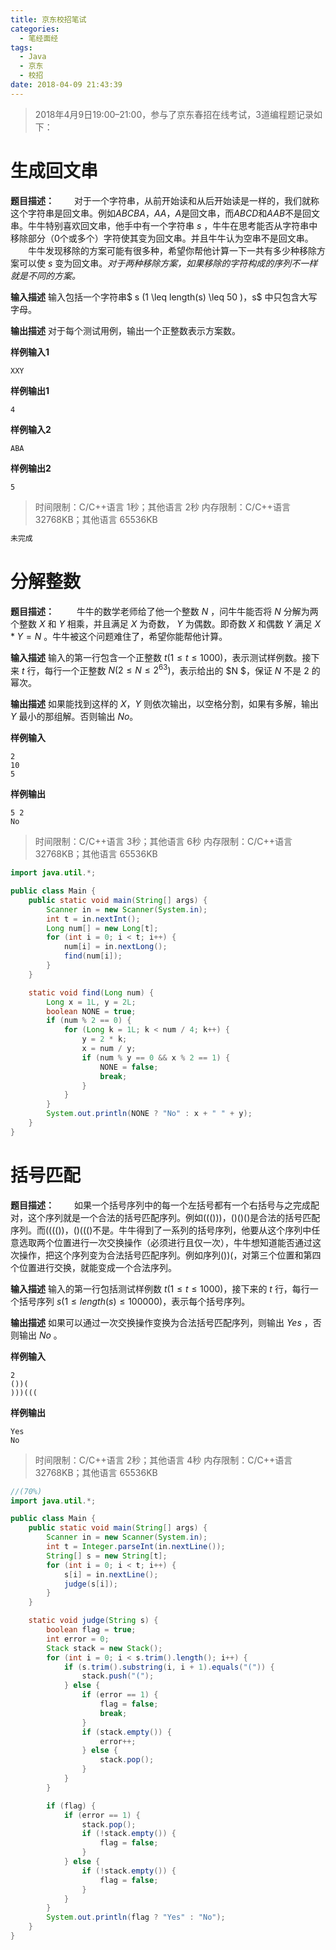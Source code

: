 ```yaml
---
title: 京东校招笔试
categories: 
  - 笔经面经
tags:
  - Java
  - 京东
  - 校招
date: 2018-04-09 21:43:39
---
```


> 2018年4月9日19:00–21:00，参与了京东春招在线考试，3道编程题记录如下：

<!-- more -->

# 生成回文串
**题目描述：** 
&emsp;&emsp;对于一个字符串，从前开始读和从后开始读是一样的，我们就称这个字符串是回文串。例如$ABCBA$，$AA$，$A$是回文串，而$ABCD$和$AAB$不是回文串。牛牛特别喜欢回文串，他手中有一个字符串 $s$ ，牛牛在思考能否从字符串中移除部分（0个或多个）字符使其变为回文串。并且牛牛认为空串不是回文串。
&emsp;&emsp;牛牛发现移除的方案可能有很多种，希望你帮他计算一下一共有多少种移除方案可以使 $s$ 变为回文串。*对于两种移除方案，如果移除的字符构成的序列不一样就是不同的方案。*

**输入描述** 
输入包括一个字符串$ s (1 \leq length(s) \leq 50 )$，$s$ 中只包含大写字母。

**输出描述**
对于每个测试用例，输出一个正整数表示方案数。

**样例输入1**
```text
XXY
```

**样例输出1**
```text
4
```

**样例输入2**
```text
ABA
```

**样例输出2**
```text
5
```

> 时间限制：C/C++语言 1秒；其他语言 2秒
> 内存限制：C/C++语言 32768KB；其他语言 65536KB

```java
未完成
```

# 分解整数
**题目描述：**
&emsp;&emsp; 牛牛的数学老师给了他一个整数 $N$ ，问牛牛能否将 $N$ 分解为两个整数 $X$ 和 $Y$ 相乘，并且满足 $X$ 为奇数， $Y$ 为偶数。即奇数 $X$ 和偶数 $Y$ 满足 $X * Y = N$ 。牛牛被这个问题难住了，希望你能帮他计算。

**输入描述**
输入的第一行包含一个正整数 $t (1 \leq t \leq 1000)$，表示测试样例数。接下来 $t$ 行，每行一个正整数 $N (2 \leq N \leq 2^{63})$，表示给出的 $N $，保证 $N$ 不是 2 的幂次。

**输出描述**
如果能找到这样的 $X$，$Y$ 则依次输出，以空格分割，如果有多解，输出 $Y$ 最小的那组解。否则输出 $No$。

**样例输入**
```text
2
10
5
```

**样例输出**
```text
5 2
No
```


> 时间限制：C/C++语言 3秒；其他语言 6秒
> 内存限制：C/C++语言 32768KB；其他语言 65536KB

```java
import java.util.*;

public class Main {
    public static void main(String[] args) {
        Scanner in = new Scanner(System.in);
        int t = in.nextInt();
        Long num[] = new Long[t];
        for (int i = 0; i < t; i++) {
            num[i] = in.nextLong();
            find(num[i]);
        }
    }

    static void find(Long num) {
        Long x = 1L, y = 2L;
        boolean NONE = true;
        if (num % 2 == 0) {
            for (Long k = 1L; k < num / 4; k++) {
                y = 2 * k;
                x = num / y;
                if (num % y == 0 && x % 2 == 1) {
                    NONE = false;
                    break;
                }
            }
        }
        System.out.println(NONE ? "No" : x + " " + y);
    }
}
```

# 括号匹配
**题目描述：** 
&emsp;&emsp;如果一个括号序列中的每一个左括号都有一个右括号与之完成配对，这个序列就是一个合法的括号匹配序列。例如$((()))$，$()()()$是合法的括号匹配序列。而$(((())$，$()((()$不是。牛牛得到了一系列的括号序列，他要从这个序列中任意选取两个位置进行一次交换操作（必须进行且仅一次），牛牛想知道能否通过这次操作，把这个序列变为合法括号匹配序列。例如序列$())($，对第三个位置和第四个位置进行交换，就能变成一个合法序列。

**输入描述**
输入的第一行包括测试样例数 $t (1 \leq  t \leq 1000)$，接下来的 $t$ 行，每行一个括号序列 $s (1 \leq length(s) \leq 100000)$，表示每个括号序列。

**输出描述**
如果可以通过一次交换操作变换为合法括号匹配序列，则输出 $Yes$ ，否则输出 $No$ 。

**样例输入**
```text
2
())(
)))(((
```

**样例输出**
```text
Yes
No
```


> 时间限制：C/C++语言 2秒；其他语言 4秒
> 内存限制：C/C++语言 32768KB；其他语言 65536KB

```java
//(70%)
import java.util.*;

public class Main {
    public static void main(String[] args) {
        Scanner in = new Scanner(System.in);
        int t = Integer.parseInt(in.nextLine());
        String[] s = new String[t];
        for (int i = 0; i < t; i++) {
            s[i] = in.nextLine();
            judge(s[i]);
        }
    }

    static void judge(String s) {
        boolean flag = true;
        int error = 0;
        Stack stack = new Stack();
        for (int i = 0; i < s.trim().length(); i++) {
            if (s.trim().substring(i, i + 1).equals("(")) {
                stack.push("(");
            } else {
                if (error == 1) {
                    flag = false;
                    break;
                }
                if (stack.empty()) {
                    error++;
                } else {
                    stack.pop();
                }
            }
        }

        if (flag) {
            if (error == 1) {
                stack.pop();
                if (!stack.empty()) {
                    flag = false;
                }
            } else {
                if (!stack.empty()) {
                    flag = false;
                }
            }
        }
        System.out.println(flag ? "Yes" : "No");
    }
}
```
